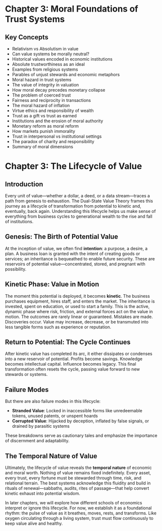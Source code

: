 # Chapter 3: Moral Foundations of Trust Systems

## Key Concepts

- Relativism vs Absolutism in value
- Can value systems be morally neutral?
- Historical values encoded in economic institutions
- Absolute trustworthiness as an ideal
- Examples from religious systems
- Parables of unjust stewards and economic metaphors
- Moral hazard in trust systems
- The value of integrity in valuation
- How moral decay precedes monetary collapse
- The problem of coerced trust
- Fairness and reciprocity in transactions
- The moral hazard of inflation
- Virtue ethics and responsibility of wealth
- Trust as a gift vs trust as earned
- Institutions and the erosion of moral authority
- Monetary reform as moral reform
- How markets punish immorality
- Trust in interpersonal vs institutional settings
- The paradox of charity and responsibility
- Summary of moral dimensions

# Chapter 3: The Lifecycle of Value

## Introduction

Every unit of value—whether a dollar, a deed, or a data stream—traces a path from genesis to exhaustion. The Dual-State Value Theory frames this journey as a lifecycle of transformation from potential to kinetic and, eventually, back again. Understanding this lifecycle helps us make sense of everything from business cycles to generational wealth to the rise and fall of institutions.

## Genesis: The Birth of Potential Value

At the inception of value, we often find **intention**: a purpose, a desire, a plan. A business loan is granted with the intent of creating goods or services; an inheritance is bequeathed to enable future security. These are reservoirs of potential value—concentrated, stored, and pregnant with possibility.

## Kinetic Phase: Value in Motion

The moment this potential is deployed, it becomes **kinetic**. The business purchases equipment, hires staff, and enters the market. The inheritance is invested, spent on education, or used to start a family. This is the active, dynamic phase where risk, friction, and external forces act on the value in motion. The outcomes are rarely linear or guaranteed. Mistakes are made. Discoveries occur. Value may increase, decrease, or be transmuted into less tangible forms such as experience or reputation.

## Return to Potential: The Cycle Continues

After kinetic value has completed its arc, it either dissipates or condenses into a new reservoir of potential. Profits become savings. Knowledge becomes intellectual capital. Influence becomes legacy. This final transformation often resets the cycle, passing value forward to new stewards or systems.

## Failure Modes

But there are also failure modes in this lifecycle:

- **Stranded Value**: Locked in inaccessible forms like unredeemable tokens, unused patents, or unspent hoards
- **Corrupted Value**: Hijacked by deception, inflated by false signals, or drained by parasitic systems

These breakdowns serve as cautionary tales and emphasize the importance of discernment and adaptability.

## The Temporal Nature of Value

Ultimately, the lifecycle of value reveals the **temporal nature** of economic and moral worth. Nothing of value remains fixed indefinitely. Every asset, every trust, every fortune must be stewarded through time, risk, and relational terrain. The best systems acknowledge this fluidity and build in rituals of renewal—sabbaths, audits, rites of passage—that help convert kinetic exhaust into potential wisdom.

In later chapters, we will explore how different schools of economics interpret or ignore this lifecycle. For now, we establish it as a foundational rhythm: the pulse of value as it breathes, moves, rests, and transforms. Like oxygen circulating through a living system, trust must flow continuously to keep value alive and healthy.
